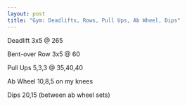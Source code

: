 ```yaml
---
layout: post
title: "Gym: Deadlifts, Rows, Pull Ups, Ab Wheel, Dips"
---
```


Deadlift 3x5 @ 265

Bent-over Row 3x5 @ 60

Pull Ups 5,3,3 @ 35,40,40

Ab Wheel 10,8,5 on my knees

Dips 20,15 (between ab wheel sets)


